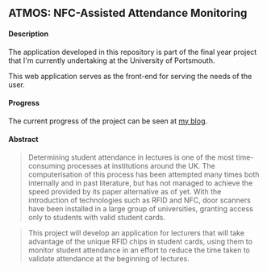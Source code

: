 ## ATMOS: NFC-Assisted Attendance Monitoring

#### Description

The application developed in this repository is part of the final year project that I'm currently undertaking at the University of Portsmouth.

This web application serves as the front-end for serving the needs of the user.

#### Progress
The current progress of the project can be seen at [my blog](http://richardsolomou.com/blog/final-year-project/).

#### Abstract

> Determining student attendance in lectures is one of the most time-consuming processes at institutions around the UK. The computerisation of this process has been attempted many times both internally and in past literature, but has not managed to achieve the speed provided by its paper alternative as of yet. With the introduction of technologies such as RFID and NFC, door scanners have been installed in a large group of universities, granting access only to students with valid student cards.

> This project will develop an application for lecturers that will take advantage of the unique RFID chips in student cards,  using them to monitor student attendance in an effort to reduce the time taken to validate attendance at the beginning of lectures.
